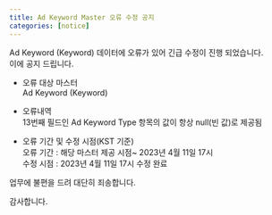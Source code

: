 ```yaml
---
title: Ad Keyword Master 오류 수정 공지
categories: [notice]
---
```


Ad Keyword (Keyword) 데이터에 오류가 있어 긴급 수정이 진행 되었습니다. <br>
이에 공지 드립니다. 

* 오류 대상 마스터  <br>
Ad Keyword (Keyword)<br>

* 오류내역<br>
 13번째 필드인 Ad Keyword Type 항목의 값이 항상 null(빈 값)로 제공됨 <br>

* 오류 기간 및 수정 시점(KST 기준)<br>
오류 기간 : 해당 마스터 제공 시점~ 2023년 4월 11일 17시<br>
수정 시점 : 2023년 4월 11일 17시 수정 완료<br>

업무에 불편을 드려 대단히 죄송합니다. <br>

감사합니다.
